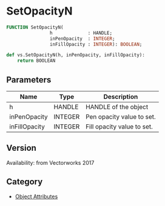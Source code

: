 # SetOpacityN

```pascal
FUNCTION SetOpacityN(
				h             : HANDLE;
				inPenOpacity  : INTEGER;
				inFillOpacity : INTEGER): BOOLEAN;
```

```python
def vs.SetOpacityN(h, inPenOpacity, inFillOpacity):
    return BOOLEAN
```

## Parameters
|Name|Type|Description|
|---|---|---|
|h|HANDLE|HANDLE of the object|
|inPenOpacity|INTEGER|Pen opacity value to set.|
|inFillOpacity|INTEGER|Fill opacity value to set.|

## Version
Availability: from Vectorworks 2017

## Category
* [Object Attributes](../Categories/Object%20Attributes.md)
